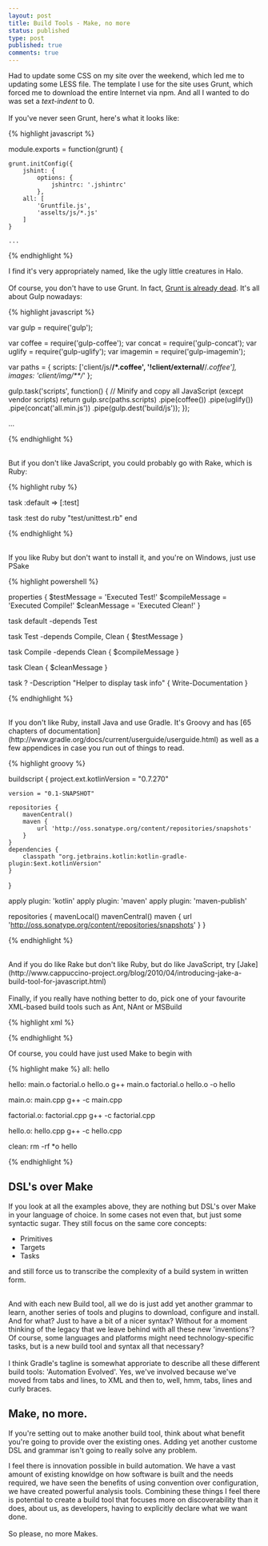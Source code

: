 ```yaml
---
layout: post
title: Build Tools - Make, no more
status: published
type: post
published: true
comments: true
---
```


Had to update some CSS on my site over the weekend, which led me to updating some LESS file. The template I use for the site
uses Grunt, which forced me to download the entire Internet via npm. And all I wanted to do was set a *text-indent* to 0.
<br/><br/>
If you've never seen Grunt, here's what it looks like:

{% highlight javascript %}

module.exports = function(grunt) {

    grunt.initConfig({
        jshint: {
            options: {
                jshintrc: '.jshintrc'
            },
        all: [
            'Gruntfile.js',
            'asselts/js/*.js'
        ]
    }

    ...

{% endhighlight %}

I find it's very appropriately named, like the ugly little creatures in Halo.
<br/><br/>
Of course, you don't have to use Grunt. In fact, [Grunt is already dead](http://www.100percentjs.com/just-like-grunt-gulp-browserify-now/). It's all about Gulp nowadays:

{% highlight javascript %}

var gulp = require('gulp');

var coffee = require('gulp-coffee');
var concat = require('gulp-concat');
var uglify = require('gulp-uglify');
var imagemin = require('gulp-imagemin');

var paths = {
  scripts: ['client/js/**/*.coffee', '!client/external/**/*.coffee'],
  images: 'client/img/**/*'
};

gulp.task('scripts', function() {
  // Minify and copy all JavaScript (except vendor scripts)
  return gulp.src(paths.scripts)
    .pipe(coffee())
    .pipe(uglify())
    .pipe(concat('all.min.js'))
    .pipe(gulp.dest('build/js'));
});

...

{% endhighlight %}

<br/>
But if you don't like JavaScript, you could probably go with Rake, which is Ruby:

{% highlight ruby %}

task :default => [:test]

task :test do
  ruby "test/unittest.rb"
end

{% endhighlight %}

<br/>
If you like Ruby but don't want to install it, and you're on Windows, just use PSake

{% highlight powershell %}

properties {
  $testMessage = 'Executed Test!'
  $compileMessage = 'Executed Compile!'
  $cleanMessage = 'Executed Clean!'
}

task default -depends Test

task Test -depends Compile, Clean {
  $testMessage
}

task Compile -depends Clean {
  $compileMessage
}

task Clean {
  $cleanMessage
}

task ? -Description "Helper to display task info" {
	Write-Documentation
}

{% endhighlight %}

<br/>
If you don't like Ruby, install Java and use Gradle. It's Groovy and has [65 chapters of documentation](http://www.gradle.org/docs/current/userguide/userguide.html) as well as
a few appendices in case you run out of things to read.

{% highlight groovy %}

buildscript {
    project.ext.kotlinVersion = "0.7.270"

    version = "0.1-SNAPSHOT"

    repositories {
        mavenCentral()
        maven {
            url 'http://oss.sonatype.org/content/repositories/snapshots'
        }
    }
    dependencies {
        classpath "org.jetbrains.kotlin:kotlin-gradle-plugin:$ext.kotlinVersion"
    }
}

apply plugin: 'kotlin'
apply plugin: 'maven'
apply plugin: 'maven-publish'

repositories {
    mavenLocal()
    mavenCentral()
    maven {
        url 'http://oss.sonatype.org/content/repositories/snapshots'
    }
}

{% endhighlight %}

<br/>
And if you do like Rake but don't like Ruby, but do like JavaScript, try [Jake](http://www.cappuccino-project.org/blog/2010/04/introducing-jake-a-build-tool-for-javascript.html)
<br/><br/>
Finally, if you really have nothing better to do, pick one of your favourite XML-based build tools such as Ant, NAnt or MSBuild

{% highlight xml %}

<Project xmlns="http://schemas.microsoft.com/developer/msbuild/2003">
  <ItemGroup>
    <Compile Include="helloworld.cs" />
  </ItemGroup>
  <Target Name="Build">
    <Csc Sources="@(Compile)"/>
  </Target>
</Project>

{% endhighlight %}

Of course, you could have just used Make to begin with

{% highlight make %}
all: hello

hello: main.o factorial.o hello.o
	g++ main.o factorial.o hello.o -o hello

main.o: main.cpp
	g++ -c main.cpp

factorial.o: factorial.cpp
	g++ -c factorial.cpp

hello.o: hello.cpp
	g++ -c hello.cpp

clean:
	rm -rf *o hello

{% endhighlight %}

## DSL's over Make

If you look at all the examples above, they are nothing but DSL's over Make in your language of choice. In some cases not even that, but just some syntactic sugar.
They still focus on the same core concepts:

- Primitives
- Targets
- Tasks

and still force us to transcribe the complexity of a build system in written form.
<br/>
<br/>

And with each new Build tool, all we do is just add yet another grammar to learn, another series of tools and plugins
to download, configure and install. And for what? Just to have a bit of a nicer syntax? Without for a moment thinking
of the legacy that we leave behind with all these new 'inventions'? Of course, some languages and platforms might need technology-specific tasks, but is a new build tool and syntax all that necessary?
<br/>
<br/>
I think Gradle's tagline is somewhat approriate to describe all these different build tools: 'Automation Evolved'. Yes, we've involved
because we've moved from tabs and lines, to XML and then to, well, hmm, tabs, lines and curly braces.

## Make, no more.

If you're setting out to make another build tool, think about what benefit you're going to provide over the existing ones. Adding yet another
custome DSL and grammar isn't going to really solve any problem.

I feel there is innovation possible in build automation. We have a vast amount of existing knowldge on how software is built and the needs required,
we have seen the benefits of using convention over configuration, we have created powerful analysis tools. Combining these things I feel there is potential
to create a build tool that focuses more on discoverability than it does, about us, as developers, having to explicitly declare what we want done.
<br/><br/>
So please, no more Makes.
